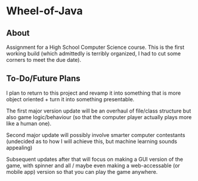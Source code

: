 # Wheel-of-Java
## About
Assignment for a High School Computer Science course. This is the first working build (which admittedly is terribly organized, I had to cut some corners to meet the due date).

## To-Do/Future Plans
I plan to return to this project and revamp it into something that is more object oriented + turn it into something presentable.

The first major version update will be an overhaul of file/class structure but also game logic/behaviour (so that the computer player actually plays more like a human one).

Second major update will possibly involve smarter computer contestants (undecided as to how I will achieve this, but machine learning sounds appealing)

Subsequent updates after that will focus on making a GUI version of the game, with spinner and all / maybe even making a web-accessable (or mobile app) version so that you can play the game anywhere.
